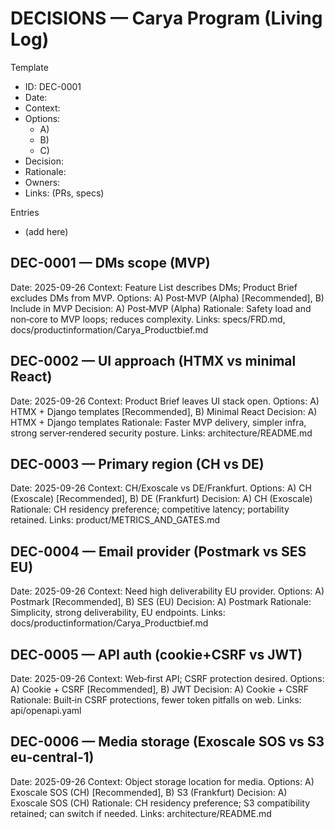 # DECISIONS — Carya Program (Living Log)

Template
- ID: DEC-0001
- Date:
- Context:
- Options:
  - A)
  - B)
  - C)
- Decision:
- Rationale:
- Owners:
- Links: (PRs, specs)

Entries
- (add here)

## DEC-0001 — DMs scope (MVP)
Date: 2025-09-26
Context: Feature List describes DMs; Product Brief excludes DMs from MVP.
Options: A) Post‑MVP (Alpha) [Recommended], B) Include in MVP
Decision: A) Post‑MVP (Alpha)
Rationale: Safety load and non‑core to MVP loops; reduces complexity.
Links: specs/FRD.md, docs/productinformation/Carya_Productbief.md

## DEC-0002 — UI approach (HTMX vs minimal React)
Date: 2025-09-26
Context: Product Brief leaves UI stack open.
Options: A) HTMX + Django templates [Recommended], B) Minimal React
Decision: A) HTMX + Django templates
Rationale: Faster MVP delivery, simpler infra, strong server‑rendered security posture.
Links: architecture/README.md

## DEC-0003 — Primary region (CH vs DE)
Date: 2025-09-26
Context: CH/Exoscale vs DE/Frankfurt.
Options: A) CH (Exoscale) [Recommended], B) DE (Frankfurt)
Decision: A) CH (Exoscale)
Rationale: CH residency preference; competitive latency; portability retained.
Links: product/METRICS_AND_GATES.md

## DEC-0004 — Email provider (Postmark vs SES EU)
Date: 2025-09-26
Context: Need high deliverability EU provider.
Options: A) Postmark [Recommended], B) SES (EU)
Decision: A) Postmark
Rationale: Simplicity, strong deliverability, EU endpoints.
Links: docs/productinformation/Carya_Productbief.md

## DEC-0005 — API auth (cookie+CSRF vs JWT)
Date: 2025-09-26
Context: Web‑first API; CSRF protection desired.
Options: A) Cookie + CSRF [Recommended], B) JWT
Decision: A) Cookie + CSRF
Rationale: Built‑in CSRF protections, fewer token pitfalls on web.
Links: api/openapi.yaml

## DEC-0006 — Media storage (Exoscale SOS vs S3 eu‑central‑1)
Date: 2025-09-26
Context: Object storage location for media.
Options: A) Exoscale SOS (CH) [Recommended], B) S3 (Frankfurt)
Decision: A) Exoscale SOS (CH)
Rationale: CH residency preference; S3 compatibility retained; can switch if needed.
Links: architecture/README.md
